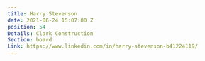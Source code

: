 ```yaml
---
title: Harry Stevenson
date: 2021-06-24 15:07:00 Z
position: 54
Details: Clark Construction
Section: board
Link: https://www.linkedin.com/in/harry-stevenson-b41224119/
---
```


